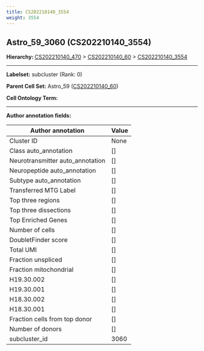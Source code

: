 ```yaml
---
title: CS202210140_3554
weight: 3554
---
```

## Astro_59_3060 (CS202210140_3554)
<b>Hierarchy: </b>
[CS202210140_470](cell_sets/CS202210140_470.md) >
[CS202210140_60](cell_sets/CS202210140_60.md) >
[CS202210140_3554](cell_sets/CS202210140_3554.md)

---


**Labelset:** subcluster (Rank: 0)

**Parent Cell Set:** Astro_59 ([CS202210140_60](cell_sets/CS202210140_60.md))



**Cell Ontology Term:** 

[MARKER GENES.]: #


---

[TRANSFERRED ANNOTATIONS.]: #


[AUTHOR ANNOTATION FIELDS.]: #


**Author annotation fields:**

| Author annotation | Value |
|-------------------|-------|
|Cluster ID|None|
|Class auto_annotation|[]|
|Neurotransmitter auto_annotation|[]|
|Neuropeptide auto_annotation|[]|
|Subtype auto_annotation|[]|
|Transferred MTG Label|[]|
|Top three regions|[]|
|Top three dissections|[]|
|Top Enriched Genes|[]|
|Number of cells|[]|
|DoubletFinder score|[]|
|Total UMI|[]|
|Fraction unspliced|[]|
|Fraction mitochondrial|[]|
|H19.30.002|[]|
|H19.30.001|[]|
|H18.30.002|[]|
|H18.30.001|[]|
|Fraction cells from top donor|[]|
|Number of donors|[]|
|subcluster_id|3060|
